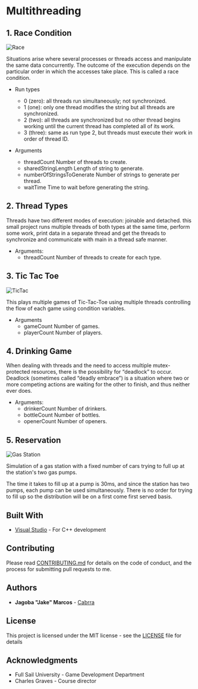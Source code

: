 Multithreading
==============

## 1. Race Condition

![Race](https://github.com/Cabrra/cabrra.github.io/raw/master/Images/multithread/race.png)

Situations arise where several processes or threads access and manipulate the same data concurrently. The outcome of the execution depends on the particular order in which the accesses take place.  This is called a race condition.

+ Run types
	+ 0 (zero): all threads run simultaneously; not synchronized.
	+ 1 (one): only one thread modifies the string but all threads are synchronized.
	+ 2 (two): all threads are synchronized but no other thread begins working until the current thread has completed all of its work.
	+ 3 (three): same as run type 2, but threads must execute their work in order of thread ID.

+ Arguments
	+ threadCount                  Number of threads to create.
	+ sharedStringLength           Length of string to generate.
	+ numberOfStringsToGenerate    Number of strings to generate per thread.
	+ waitTime                     Time to wait before generating the string.
	
## 2. Thread Types

Threads have two different modes of execution: joinable and detached. this small project runs multiple threads of both types at the same time, perform some work, print data in a separate thread and get the threads to synchronize and communicate with main in a thread safe manner.

+ Arguments:
	+ threadCount                  Number of threads to create for each type.

## 3. Tic Tac Toe

![TicTac](https://github.com/Cabrra/cabrra.github.io/raw/master/Images/multithread/TicTacToe.png)

This plays multiple games of Tic-Tac-Toe using multiple threads controlling the flow of each game using condition variables.

+ Arguments
	+ gameCount                    Number of games.
	+ playerCount                  Number of players.
	
## 4. Drinking Game

When dealing with threads and the need to access multiple mutex-protected resources, there is the possibility for “deadlock” to occur. Deadlock (sometimes called “deadly embrace”) is a situation where two or more competing actions are waiting for the other to finish, and thus neither ever does. 

+ Arguments:
	+ drinkerCount                 Number of drinkers.
	+ bottleCount                  Number of bottles.
	+ openerCount                  Number of openers.

## 5. Reservation

![Gas Station](https://github.com/Cabrra/cabrra.github.io/raw/master/Images/multithread/ReservationSystem.png)

Simulation of a gas station with a fixed number of cars trying to full up at the station's two gas pumps.

The time it takes to fill up at a pump is 30ms, and since the station has two pumps, each pump can be used simultaneously.  There is no order for trying to fill up so the distribution will be on a first come first served basis. 

## Built With

* [Visual Studio](https://visualstudio.microsoft.com/) 					- For C++ development

## Contributing

Please read [CONTRIBUTING.md](https://github.com/Cabrra/Contributing-template/blob/master/Contributing-template.md) for details on the code of conduct, and the process for submitting pull requests to me.

## Authors

* **Jagoba "Jake" Marcos** - [Cabrra](https://github.com/Cabrra)

## License

This project is licensed under the MIT license - see the [LICENSE](LICENSE) file for details

## Acknowledgments

* Full Sail University - Game Development Department
* Charles Graves - Course director
